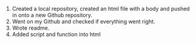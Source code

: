 1. Created a local repository, created an html file with a body and pushed in onto a new Github repository.
2. Went on my Github and checked if everything went right.
3. Wrote readme.
4. Added script and function into html